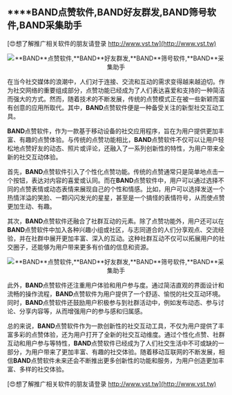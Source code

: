 ## ****BAND**点赞软件,**BAND**好友群发,**BAND**筛号软件,**BAND**采集助手**

[😍想了解推广相关软件的朋友请登录 http://www.vst.tw](http://www.vst.tw)

 <center><img src="https://vst.tw/MP4/tuiguang/png/4.png" alt="**BAND**点赞软件,**BAND**好友群发,**BAND**筛号软件,**BAND**采集助手"></center>

在当今社交媒体的浪潮中，人们对于连接、交流和互动的需求变得越来越迫切。作为社交网络的重要组成部分，点赞功能已经成为了人们表达喜爱和支持的一种简洁而强大的方式。然而，随着技术的不断发展，传统的点赞模式正在被一些新颖而富有创意的应用所取代。其中，**BAND**点赞软件便是一种备受关注的新型社交互动工具。

**BAND**点赞软件，作为一款基于移动设备的社交应用程序，旨在为用户提供更加丰富、有趣的点赞体验。与传统的点赞功能相比，**BAND**点赞软件不仅可以让用户轻松地点赞好友的动态、照片或评论，还融入了一系列创新性的特性，为用户带来全新的社交互动体验。

首先，**BAND**点赞软件引入了个性化点赞功能。传统的点赞通常只是简单地点击一个按钮，表达对内容的喜爱或认同。而在**BAND**点赞软件中，用户可以通过选择不同的点赞表情或动态表情来展现自己的个性和情感。比如，用户可以选择发送一个热情洋溢的笑脸、一颗闪闪发光的星星，甚至是一个搞怪的表情符号，从而使点赞更加生动、有趣。

其次，**BAND**点赞软件还融合了社群互动的元素。除了点赞功能外，用户还可以在**BAND**点赞软件中加入各种兴趣小组或社区，与志同道合的人们分享观点、交流经验，并在社群中展开更加丰富、深入的互动。这种社群互动不仅可以拓展用户的社交圈子，还能够为用户带来更多有价值的信息和资源。

 <center><img src="https://vst.tw/MP4/tuiguang/png/6.png" alt="**BAND**点赞软件,**BAND**好友群发,**BAND**筛号软件,**BAND**采集助手"></center>

此外，**BAND**点赞软件还注重用户体验和用户参与度。通过简洁直观的界面设计和流畅的操作流程，**BAND**点赞软件为用户提供了一个舒适、愉悦的社交互动环境。同时，**BAND**点赞软件还鼓励用户积极参与到社群活动中，例如发布动态、参与讨论、分享内容等，从而增强用户的参与感和归属感。

总的来说，**BAND**点赞软件作为一款创新性的社交互动工具，不仅为用户提供了丰富多彩的点赞体验，还为用户打开了全新的社交互动维度。通过个性化点赞、社群互动和用户参与等特性，**BAND**点赞软件已经成为了人们社交生活中不可或缺的一部分，为用户带来了更加丰富、有趣的社交体验。随着移动互联网的不断发展，相信**BAND**点赞软件未来还会不断推出更多创新性的功能和服务，为用户创造更加丰富、多样的社交体验。

[😍想了解推广相关软件的朋友请登录 http://www.vst.tw](http://www.vst.tw)




